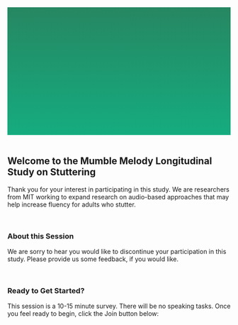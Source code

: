 <section style="height: 30vw; min-height: 15rem;
      background: linear-gradient(#268762, #15ac7f)">
        <div style="
          height: 30vw;
          min-height: 15rem;
          background-image: url(https://raw.githubusercontent.com/alishakodibagkar/MumbleMelody_Longitudinal_Initial_Survey/master/protocol/mainlogooval2.svg);
          background-position: center;
          background-size: contain;
          background-repeat: no-repeat">
        </div>
      </section>
      <br>


<section>
<div class="container-fluid">
  <h2>Welcome to the Mumble Melody Longitudinal Study on Stuttering</h2>
  <p>Thank you for your interest in participating in this study. We are researchers from MIT working to expand research on audio-based approaches that may help increase fluency for adults who stutter.
  </p>
</div>
</section>

<section>
  <div class="text" style="padding-top: 1rem">
    <h3>About this Session</h3>
    <p>We are sorry to hear you would like to discontinue your participation in this study. Please provide us some feedback, if you would like.
    </p>
  </div>
</div>
</section>


<section>
  <div class="text" style="padding-top: 1rem">
    <h3>Ready to Get Started?</h3>
    <p>This session is a 10-15 minute survey. There will be no speaking tasks. Once you feel ready to begin, click the Join button below:
    </p>
  </div>
</div>
</section>
